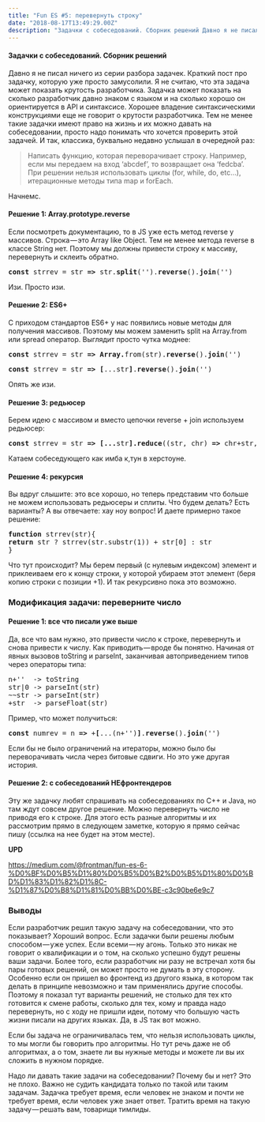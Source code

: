 ```yaml
---
title: "Fun ES #5: перевернуть строку"
date: "2018-08-17T13:49:29.00Z"
description: "Задачки с собеседований. Сборник решений Давно я не писал ничего из серии разбора задачек. Краткий пост про задачку, которую уже"
---
```


<h4>Задачки с собеседований. Сборник решений</h4>
<p>Давно я не писал ничего из серии разбора задачек. Краткий пост про задачку, которую уже просто замусолили. Я не считаю, что эта задача может показать крутость разработчика. Задачка может показать на сколько разработчик давно знаком с языком и на сколько хорошо он ориентируется в API и синтаксисе. Хорошее владение синтаксическими конструкциями еще не говорит о крутости разработчика. Тем не менее такие задачки имеют право на жизнь и их можно давать на собеседовании, просто надо понимать что хочется проверить этой задачей. И так, классика, буквально недавно услышал в очередной раз:</p>
<blockquote><p>Написать функцию, которая переворачивает строку. Например, если мы передаем на вход ‘abcdef’, то возвращает она ‘fedcba’. При решении нельзя использовать циклы (for, while, do, etc…), итерационные методы типа map и forEach.</p></blockquote>
<p>Начнемс.</p>
<h4>Решение 1: Array.prototype.reverse</h4>
<p>Если посмотреть документацию, то в JS уже есть метод reverse у массивов. Строка — это Array like Object. Тем не менее метода reverse в классе String нет. Поэтому мы должны привести строку к массиву, перевернуть и склеить обратно.</p>
<pre><strong>const</strong> strrev = str<strong> =&gt; </strong>str.<strong>split</strong>('').<strong>reverse</strong>().<strong>join</strong>('')</pre>
<p>Изи. Просто изи.</p>
<h4>Решение 2: ES6+</h4>
<p>С приходом стандартов ES6+ у нас появились новые методы для получения массивов. Поэтому мы можем заменить split на Array.from или spread оператор. Выглядит просто чутка моднее:</p>
<pre><strong>const</strong> strrev = str<strong> =&gt; Array.</strong>from(str).<strong>reverse</strong>().<strong>join</strong>('')</pre>
<pre><strong>const</strong> strrev = str<strong> =&gt; [</strong>...str<strong>]</strong>.<strong>reverse</strong>().<strong>join</strong>('')</pre>
<p>Опять же изи.</p>
<h4>Решение 3: редьюсер</h4>
<p>Берем идею с массивом и вместо цепочки reverse + join используем редьюсер:</p>
<pre><strong>const</strong> strrev = str<strong> =&gt; [...</strong>str<strong>].reduce</strong>((str, chr) <strong>=&gt;</strong> chr+str, '')</pre>
<p>Катаем собеседующего как имба к,тун в херстоуне.</p>
<h4>Решение 4: рекурсия</h4>
<p>Вы вдруг слышите: это все хорошо, но теперь представим что больше не можем использовать редьюсеры и сплиты. Что будем делать? Есть варианты? А вы отвечаете: хау ноу вопрос! И даете примерно такое решение:</p>
<pre><strong>function</strong> strrev(str){<br><strong>return</strong> str ? strrev(str.substr(1)) + str[0] : str<br>}</pre>
<p>Что тут происходит? Мы берем первый (с нулевым индексом) элемент и приклеиваем его к концу строки, у которой убираем этот элемент (беря копию строки с позиции +1). И так рекурсивно пока это возможно.</p>
<h3>Модификация задачи: переверните число</h3>
<h4>Решение 1: все что писали уже выше</h4>
<p>Да, все что вам нужно, это привести число к строке, перевернуть и снова привести к числу. Как приводить — вроде бы понятно. Начиная от явных вызовов toString и parseInt, заканчивая автоприведением типов через операторы типа:</p>
<pre>n+''  -&gt; toString<br>str|0 -&gt; parseInt(str)<br>~~str -&gt; parseInt(str)<br>+str  -&gt; parseFloat(str)</pre>
<p>Пример, что может получиться:</p>
<pre><strong>const</strong> numrev = n <strong>=&gt;</strong> +<strong>[</strong>...(n+'')<strong>]</strong>.<strong>reverse</strong>().<strong>join</strong>('')</pre>
<p>Если бы не было ограничений на итераторы, можно было бы переворачивать числа через битовые сдвиги. Но это уже другая история.</p>
<h4>Решение 2: с собеседований НЕфронтендеров</h4>
<p>Эту же задачку любят спрашивать на собеседованиях по С++ и Java, но там ждут совсем другое решение. Можно перевернуть число не приводя его к строке. Для этого есть разные алгоритмы и их рассмотрим прямо в следующем заметке, которую я прямо сейчас пишу (ссылка на нее будет на этом месте).</p>
<p><strong>UPD</strong></p>
<p><a href="https://medium.com/@frontman/fun-es-6-%D0%BF%D0%B5%D1%80%D0%B5%D0%B2%D0%B5%D1%80%D0%BD%D1%83%D1%82%D1%8C-%D1%87%D0%B8%D1%81%D0%BB%D0%BE-c3c90be6e9c7">https://medium.com/@frontman/fun-es-6-%D0%BF%D0%B5%D1%80%D0%B5%D0%B2%D0%B5%D1%80%D0%BD%D1%83%D1%82%D1%8C-%D1%87%D0%B8%D1%81%D0%BB%D0%BE-c3c90be6e9c7</a></p>
<h3>Выводы</h3>
<p>Если разработчик решил такую задачу на собеседовании, что это показывает? Хороший вопрос. Если задачки были решены любым способом — уже успех. Если всеми — ну агонь. Только это никак не говорит о квалификации и о том, на сколько успешно будут решены ваши задачи. Более того, если разработчик ни разу не встречал хотя бы пары готовых решений, он может просто не думать в эту сторону. Особенно если он пришел во фронтенд из другого языка, в котором так делать в принципе невозможно и там применялись другие способы. Поэтому я показал тут варианты решений, не столько для тех кто готовится к смене работы, сколько для тех, кому и правда надо перевернуть, но с ходу не пришли идеи, потому что большую часть жизни писали на других языках. Да, в JS так вот можно.</p>
<p>Если бы задача не ограничивалась тем, что нельзя использовать циклы, то мы могли бы говорить про алгоритмы. Но тут речь даже не об алгоритмах, а о том, знаете ли вы нужные методы и можете ли вы их сложить в нужном порядке.</p>
<p>Надо ли давать такие задачи на собеседовании? Почему бы и нет? Это не плохо. Важно не судить кандидата только по такой или таким задачам. Задачка требует время, если человек не знаком и почти не требует время, если человек уже знает ответ. Тратить время на такую задачу — решать вам, товарищи тимлиды.</p>



